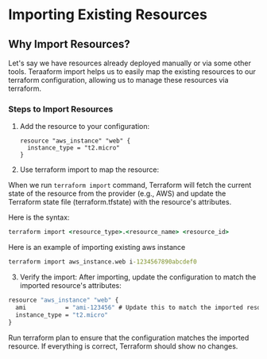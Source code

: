 # Importing Existing Resources

## Why Import Resources?

Let's say we have resources already deployed manually or via some other tools. Teraaform import helps us to easily map the existing resources to our terraform configuration, allowing us to manage these resources via terraform.

### Steps to Import Resources
1. Add the resource to your configuration:
   ```hcl
   resource "aws_instance" "web" {
     instance_type = "t2.micro"
   }

2. Use terraform import to map the resource:

When we run `terraform import` command, Terraform will fetch the current state of the resource from the provider (e.g., AWS) and update the Terraform state file (terraform.tfstate) with the resource's attributes.

Here is the syntax:

```cmd
terraform import <resource_type>.<resource_name> <resource_id>
```

Here is an example of importing existing aws instance

```cmd
terraform import aws_instance.web i-1234567890abcdef0
```

3. Verify the import:
After importing, update the configuration to match the imported resource's attributes:

```cmd
resource "aws_instance" "web" {
  ami           = "ami-123456" # Update this to match the imported resource
  instance_type = "t2.micro"
}
```

Run terraform plan to ensure that the configuration matches the imported resource. If everything is correct, Terraform should show no changes.

